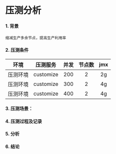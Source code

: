 # 压测分析

#### 1. 背景

```
缩减生产多余节点，提高生产利用率
```

#### 2. 压测条件

| **环境** | **压测服务** | **并发** | **节点数** | **jmx** |
| :---: | :---: | :---: | :---: | :---: |
| 压测环境 | customize | 200 | 2 | 2g |
| 压测环境 | customize | 300 | 2 | 4g |
| 压测环境 | customize | 400 | 2 | 4g |

#### 3. 压测场景：



#### 4. 压测过程及记录



#### 5. 分析

#### 6. 结论



